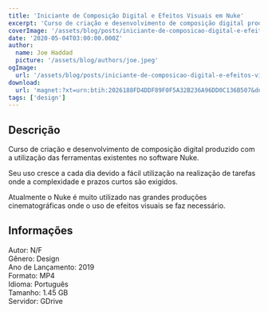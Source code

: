 ```yaml
---
title: 'Iniciante de Composição Digital e Efeitos Visuais em Nuke'
excerpt: 'Curso de criação e desenvolvimento de composição digital produzido com a utilização das ferramentas existentes no software Nuke.  Seu uso cresce a cada dia devido a fácil utilização na realização de tarefas onde a complexidade e prazos curtos são exigidos.  Atualmente o Nuke é mu'
coverImage: '/assets/blog/posts/iniciante-de-composicao-digital-e-efeitos-visuais-em-nuke.jpg'
date: '2020-05-04T03:00:00.000Z'
author:
  name: Joe Haddad
  picture: '/assets/blog/authors/joe.jpeg'
ogImage:
  url: '/assets/blog/posts/iniciante-de-composicao-digital-e-efeitos-visuais-em-nuke.jpg'
download:
  url: 'magnet:?xt=urn:btih:2026188FD4DDF89F0F5A32B236A96DD0C136B507&dn=Nuke%20-%20Composi%c3%a7%c3%a3o%20digital%20e%20efeitos%20visuais%20%28Iniciante%29&tr=udp%3a%2f%2ftracker.openbittorrent.com%3a1337%2fannounce&tr=udp%3a%2f%2ftracker.opentrackr.org%3a1337%2fannounce'
tags: ['design']
---
```

<h2>Descrição</h2>
<p></p><p>Curso de criação e desenvolvimento de composição digital produzido com a utilização das ferramentas existentes no software Nuke.</p><p>Seu uso cresce a cada dia devido a fácil utilização na realização de tarefas onde a complexidade e prazos curtos são exigidos.</p><p>Atualmente o Nuke é muito utilizado nas grandes produções cinematográficas onde o uso de efeitos visuais se faz necessário.</p><h2>Informações</h2><p>Autor: N/F<br/>Gênero: Design<br/>Ano de Lançamento: 2019<br/>Formato: MP4<br/>Idioma: Português<br/>Tamanho: 1.45 GB<br/>Servidor: GDrive</p>